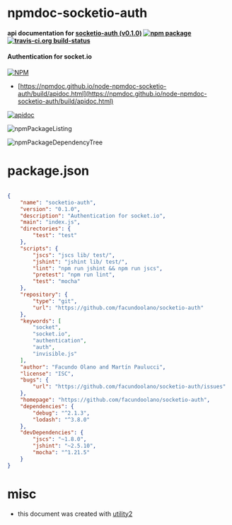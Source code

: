 # npmdoc-socketio-auth

#### api documentation for  [socketio-auth (v0.1.0)](https://github.com/facundoolano/socketio-auth)  [![npm package](https://img.shields.io/npm/v/npmdoc-socketio-auth.svg?style=flat-square)](https://www.npmjs.org/package/npmdoc-socketio-auth) [![travis-ci.org build-status](https://api.travis-ci.org/npmdoc/node-npmdoc-socketio-auth.svg)](https://travis-ci.org/npmdoc/node-npmdoc-socketio-auth)

#### Authentication for socket.io

[![NPM](https://nodei.co/npm/socketio-auth.png?downloads=true&downloadRank=true&stars=true)](https://www.npmjs.com/package/socketio-auth)

- [https://npmdoc.github.io/node-npmdoc-socketio-auth/build/apidoc.html](https://npmdoc.github.io/node-npmdoc-socketio-auth/build/apidoc.html)

[![apidoc](https://npmdoc.github.io/node-npmdoc-socketio-auth/build/screenCapture.buildCi.browser.%252Ftmp%252Fbuild%252Fapidoc.html.png)](https://npmdoc.github.io/node-npmdoc-socketio-auth/build/apidoc.html)

![npmPackageListing](https://npmdoc.github.io/node-npmdoc-socketio-auth/build/screenCapture.npmPackageListing.svg)

![npmPackageDependencyTree](https://npmdoc.github.io/node-npmdoc-socketio-auth/build/screenCapture.npmPackageDependencyTree.svg)



# package.json

```json

{
    "name": "socketio-auth",
    "version": "0.1.0",
    "description": "Authentication for socket.io",
    "main": "index.js",
    "directories": {
        "test": "test"
    },
    "scripts": {
        "jscs": "jscs lib/ test/",
        "jshint": "jshint lib/ test/",
        "lint": "npm run jshint && npm run jscs",
        "pretest": "npm run lint",
        "test": "mocha"
    },
    "repository": {
        "type": "git",
        "url": "https://github.com/facundoolano/socketio-auth"
    },
    "keywords": [
        "socket",
        "socket.io",
        "authentication",
        "auth",
        "invisible.js"
    ],
    "author": "Facundo Olano and Martín Paulucci",
    "license": "ISC",
    "bugs": {
        "url": "https://github.com/facundoolano/socketio-auth/issues"
    },
    "homepage": "https://github.com/facundoolano/socketio-auth",
    "dependencies": {
        "debug": "^2.1.3",
        "lodash": "^3.8.0"
    },
    "devDependencies": {
        "jscs": "~1.8.0",
        "jshint": "~2.5.10",
        "mocha": "^1.21.5"
    }
}
```



# misc
- this document was created with [utility2](https://github.com/kaizhu256/node-utility2)
